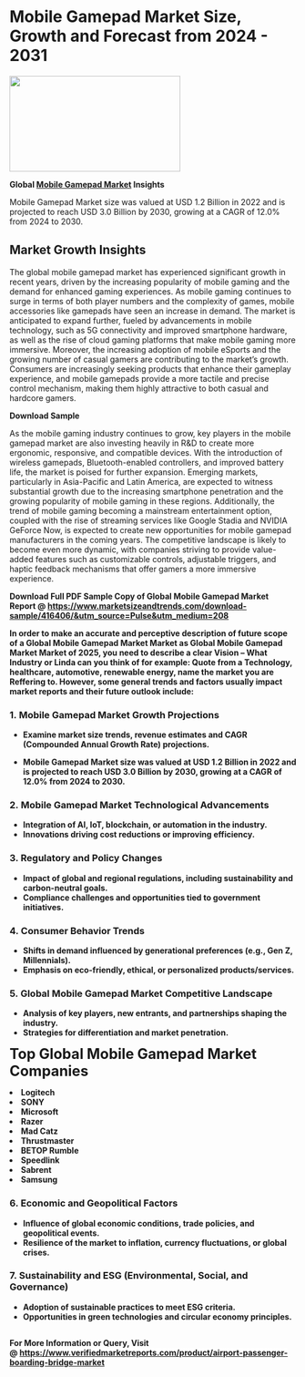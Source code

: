 <H1>Mobile Gamepad Market Size, Growth and Forecast from 2024 - 2031</H1><img class="aligncenter size-medium wp-image-584254" src="https://thirdeyenews.in/wp-content/uploads/2024/09/Global-Market-Research-300x168.jpeg" alt="" width="300" height="168" /><p><strong>Global&nbsp;<a href="https://www.marketsizeandtrends.com/download-sample/416406/&amp;utm_source=Pulse&amp;utm_medium=208">Mobile Gamepad Market</a> Insights</strong></p><p>Mobile Gamepad Market size was valued at USD 1.2 Billion in 2022 and is projected to reach USD 3.0 Billion by 2030, growing at a CAGR of 12.0% from 2024 to 2030.</p><p><h2>Market Growth Insights</h2> <p>The global mobile gamepad market has experienced significant growth in recent years, driven by the increasing popularity of mobile gaming and the demand for enhanced gaming experiences. As mobile gaming continues to surge in terms of both player numbers and the complexity of games, mobile accessories like gamepads have seen an increase in demand. The market is anticipated to expand further, fueled by advancements in mobile technology, such as 5G connectivity and improved smartphone hardware, as well as the rise of cloud gaming platforms that make mobile gaming more immersive. Moreover, the increasing adoption of mobile eSports and the growing number of casual gamers are contributing to the market’s growth. Consumers are increasingly seeking products that enhance their gameplay experience, and mobile gamepads provide a more tactile and precise control mechanism, making them highly attractive to both casual and hardcore gamers.</p> <p><strong>Download Sample</strong></p> <p>As the mobile gaming industry continues to grow, key players in the mobile gamepad market are also investing heavily in R&D to create more ergonomic, responsive, and compatible devices. With the introduction of wireless gamepads, Bluetooth-enabled controllers, and improved battery life, the market is poised for further expansion. Emerging markets, particularly in Asia-Pacific and Latin America, are expected to witness substantial growth due to the increasing smartphone penetration and the growing popularity of mobile gaming in these regions. Additionally, the trend of mobile gaming becoming a mainstream entertainment option, coupled with the rise of streaming services like Google Stadia and NVIDIA GeForce Now, is expected to create new opportunities for mobile gamepad manufacturers in the coming years. The competitive landscape is likely to become even more dynamic, with companies striving to provide value-added features such as customizable controls, adjustable triggers, and haptic feedback mechanisms that offer gamers a more immersive experience.</p> <p><strong></p><p><span class=""><strong>Download Full PDF Sample Copy of Global Mobile Gamepad Market Report</strong> @ <a href="https://www.marketsizeandtrends.com/download-sample/416406/&amp;utm_source=Pulse&amp;utm_medium=208" target="_blank">https://www.marketsizeandtrends.com/download-sample/416406/&amp;utm_source=Pulse&amp;utm_medium=208</a></span></p><p>In order to make an accurate and perceptive description of future scope of a Global&nbsp;Mobile Gamepad Market Market as Global&nbsp;Mobile Gamepad Market Market of 2025, you need to describe a clear Vision &ndash; What Industry or Linda can you think of for example: Quote from a Technology, healthcare, automotive, renewable energy, name the market you are Reffering to. However, some general trends and factors usually impact market reports and their future outlook include:</p><h3>1.&nbsp;<strong>Mobile Gamepad Market Growth Projections</strong></h3><ul><li>Examine market size trends, revenue estimates and CAGR (Compounded Annual Growth Rate) projections.</li><li><p>Mobile Gamepad Market size was valued at USD 1.2 Billion in 2022 and is projected to reach USD 3.0 Billion by 2030, growing at a CAGR of 12.0% from 2024 to 2030.</p></li></ul><h3>2.&nbsp;<strong>Mobile Gamepad Market Technological Advancements</strong></h3><ul><li>Integration of AI, IoT, blockchain, or automation in the industry.</li><li>Innovations driving cost reductions or improving efficiency.</li></ul><h3>3.&nbsp;<strong>Regulatory and Policy Changes</strong></h3><ul><li>Impact of global and regional regulations, including sustainability and carbon-neutral goals.</li><li>Compliance challenges and opportunities tied to government initiatives.</li></ul><h3>4.&nbsp;<strong>Consumer Behavior Trends</strong></h3><ul><li>Shifts in demand influenced by generational preferences (e.g., Gen Z, Millennials).</li><li>Emphasis on eco-friendly, ethical, or personalized products/services.</li></ul><h3>5.&nbsp;<strong>Global Mobile Gamepad Market Competitive Landscape</strong></h3><ul><li>Analysis of key players, new entrants, and partnerships shaping the industry.</li><li>Strategies for differentiation and market penetration.</li></ul><p data-pm-slice="1 1 []"><span style="color: inherit; font-family: inherit; font-size: 25px;">Top Global Mobile Gamepad Market Companies</span></p><div class="" data-test-id=""><p><li>Logitech</li><li> SONY</li><li> Microsoft</li><li> Razer</li><li> Mad Catz</li><li> Thrustmaster</li><li> BETOP Rumble</li><li> Speedlink</li><li> Sabrent</li><li> Samsung</li></p></div><h3>6.&nbsp;<strong>Economic and Geopolitical Factors</strong></h3><ul><li>Influence of global economic conditions, trade policies, and geopolitical events.</li><li>Resilience of the market to inflation, currency fluctuations, or global crises.</li></ul><h3>7.&nbsp;<strong>Sustainability and ESG (Environmental, Social, and Governance)</strong></h3><ul><li>Adoption of sustainable practices to meet ESG criteria.</li><li>Opportunities in green technologies and circular economy principles.</li></ul><h2><strong style="font-size: 14px;">For More Information or Query, Visit @&nbsp;</strong><a style="background-color: #ffffff; font-size: 14px;" href="https://www.marketsizeandtrends.com/report/mobile-gamepad-market/" target="_blank">https://www.verifiedmarketreports.com/product/airport-passenger-boarding-bridge-market</a></h2>
